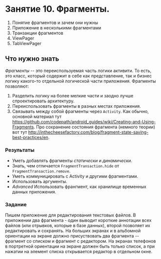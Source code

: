 ﻿# Занятие 10. Фрагменты.

1. Понятие фрагментов и зачем они нужны
2. Приложение в несколькими фрагментами 
3. Транзакции фрагментов 
4. ViewPager
5. TabViewPager

## Что нужно знать
*Фрагменты* -- это переиспользуемая часть логики активити. То есть, это класс, который содержит в себе как представление, так и бизнес логику какого-то отдельной логической части приложения. Фрагменты позволяют: 
1. Разделить логику на более мелкие части и заодно лучше спроектировать архитектуру.
2. Переиспользовать фрагменты в разных местах приложения.
3. Связывать между собой фрагменты через `Activity`.
Как обычно, основной материал тут https://github.com/codepath/android_guides/wiki/Creating-and-Using-Fragments.
Про сохранение состояния фрагмента (немного теории) вот тут http://inthecheesefactory.com/blog/fragment-state-saving-best-practices/en.

### Результаты
* Уметь добавлять фрагменты *статически* и *динамически*.
* Знать, чем отличается `FragmentTransaction.hide` от `FragmentTransaction.remove`.
* Уметь коммуницировать с Activity и другими фрагментами.
* Использовать аргументы.
* *Advanced* Использовать франгмент, как хранилище временных данных приложения.


### Задание 
Пишем приложение для редактирования текстовых файлов. В приложении два фрагмента - один выводит короткие аннотации всех файлов (или отрывков, которые в базе данных), второй позволяет их редактировать и сохранять.
На больших экранах и в альбомной ориентации на экране должно присуствовать два фрагмента -- фрагмент со списком и фрагмент с редактором. На экранах телефонов в портретной ориентации на экране должен быть только список, а при нажатии на элемент списка открывается редактор в отдельном окне.





